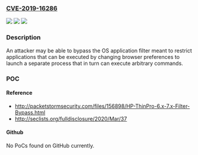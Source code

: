 ### [CVE-2019-16286](https://cve.mitre.org/cgi-bin/cvename.cgi?name=CVE-2019-16286)
![](https://img.shields.io/static/v1?label=Product&message=ThinPro%20Linux&color=blue)
![](https://img.shields.io/static/v1?label=Version&message=n%2Fa&color=blue)
![](https://img.shields.io/static/v1?label=Vulnerability&message=Application%20filter%20bypass%20and%20arbitrary%20command%20execution.&color=brighgreen)

### Description

An attacker may be able to bypass the OS application filter meant to restrict applications that can be executed by changing browser preferences to launch a separate process that in turn can execute arbitrary commands.

### POC

#### Reference
- http://packetstormsecurity.com/files/156898/HP-ThinPro-6.x-7.x-Filter-Bypass.html
- http://seclists.org/fulldisclosure/2020/Mar/37

#### Github
No PoCs found on GitHub currently.

